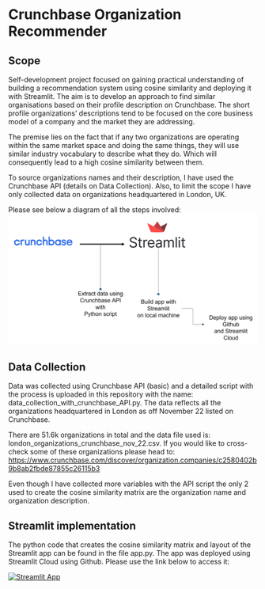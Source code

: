# Crunchbase Organization Recommender

## Scope 

Self-development project focused on gaining practical understanding of building a recommendation system using cosine similarity and deploying it with Streamlit. The aim is to develop an approach to find similar organisations based on their profile description on Crunchbase. The short profile organizations’ descriptions tend to be focused on the core business model of a company and the market they are addressing. 

The premise lies on the fact that if any two organizations are operating within the same market space and doing the same things, they will use similar industry vocabulary to describe what they do. Which will consequently lead to a high cosine similarity between them.

To source organizations names and their description, I have used the Crunchbase API (details on Data Collection). Also, to limit the scope I have only collected data on organizations headquartered in London, UK.   

Please see below a diagram of all the steps involved:
![alt text](https://github.com/diogo90/Recommendation-System/blob/a24caebc458f7fa559af70a439336d14ee902d88/project_workflow.jpg)

## Data Collection

Data was collected using Crunchbase API (basic) and a detailed script with the process is uploaded in this repository with the name: data_collection_with_crunchbase_API.py. The data reflects all the organizations headquartered in London as off November 22 listed on Crunchbase. 

There are 51.6k organizations in total and the data file used is: london_organizations_crunchbase_nov_22.csv. If you would like to cross-check some of these organizations please head to:
https://www.crunchbase.com/discover/organization.companies/c2580402b9b8ab2fbde87855c26115b3

Even though I have collected more variables with the API script the only 2 used to create the cosine similarity matrix are the organization name and organization description.

## Streamlit implementation

The python code that creates the cosine similarity matrix and layout of the Streamlit app can be found in the file app.py. The app was deployed using Streamlit Cloud using Github. Please use the link below to access it:

[![Streamlit App](https://static.streamlit.io/badges/streamlit_badge_black_white.svg)](https://diogo90-recommendation-system-app-iob0aj.streamlit.app/)
